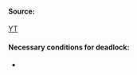 #### Source:
[YT](https://www.youtube.com/watch?v=23xp51q2LP0&list=PLXj4XH7LcRfDrdQuJTHIPmKMpa7eYVaPm&index=39)


#### Necessary conditions for deadlock:

*  